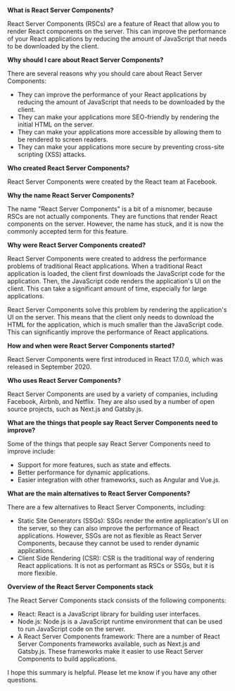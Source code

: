 **What is React Server Components?**

React Server Components (RSCs) are a feature of React that allow you to render React components on the server. This can improve the performance of your React applications by reducing the amount of JavaScript that needs to be downloaded by the client.

**Why should I care about React Server Components?**

There are several reasons why you should care about React Server Components:

- They can improve the performance of your React applications by reducing the amount of JavaScript that needs to be downloaded by the client.
- They can make your applications more SEO-friendly by rendering the initial HTML on the server.
- They can make your applications more accessible by allowing them to be rendered to screen readers.
- They can make your applications more secure by preventing cross-site scripting (XSS) attacks.

**Who created React Server Components?**

React Server Components were created by the React team at Facebook.

**Why the name React Server Components?**

The name "React Server Components" is a bit of a misnomer, because RSCs are not actually components. They are functions that render React components on the server. However, the name has stuck, and it is now the commonly accepted term for this feature.

**Why were React Server Components created?**

React Server Components were created to address the performance problems of traditional React applications. When a traditional React application is loaded, the client first downloads the JavaScript code for the application. Then, the JavaScript code renders the application's UI on the client. This can take a significant amount of time, especially for large applications.

React Server Components solve this problem by rendering the application's UI on the server. This means that the client only needs to download the HTML for the application, which is much smaller than the JavaScript code. This can significantly improve the performance of React applications.

**How and when were React Server Components started?**

React Server Components were first introduced in React 17.0.0, which was released in September 2020.

**Who uses React Server Components?**

React Server Components are used by a variety of companies, including Facebook, Airbnb, and Netflix. They are also used by a number of open source projects, such as Next.js and Gatsby.js.

**What are the things that people say React Server Components need to improve?**

Some of the things that people say React Server Components need to improve include:

- Support for more features, such as state and effects.
- Better performance for dynamic applications.
- Easier integration with other frameworks, such as Angular and Vue.js.

**What are the main alternatives to React Server Components?**

There are a few alternatives to React Server Components, including:

- Static Site Generators (SSGs): SSGs render the entire application's UI on the server, so they can also improve the performance of React applications. However, SSGs are not as flexible as React Server Components, because they cannot be used to render dynamic applications.
- Client Side Rendering (CSR): CSR is the traditional way of rendering React applications. It is not as performant as RSCs or SSGs, but it is more flexible.

**Overview of the React Server Components stack**

The React Server Components stack consists of the following components:

- React: React is a JavaScript library for building user interfaces.
- Node.js: Node.js is a JavaScript runtime environment that can be used to run JavaScript code on the server.
- A React Server Components framework: There are a number of React Server Components frameworks available, such as Next.js and Gatsby.js. These frameworks make it easier to use React Server Components to build applications.

I hope this summary is helpful. Please let me know if you have any other questions.
